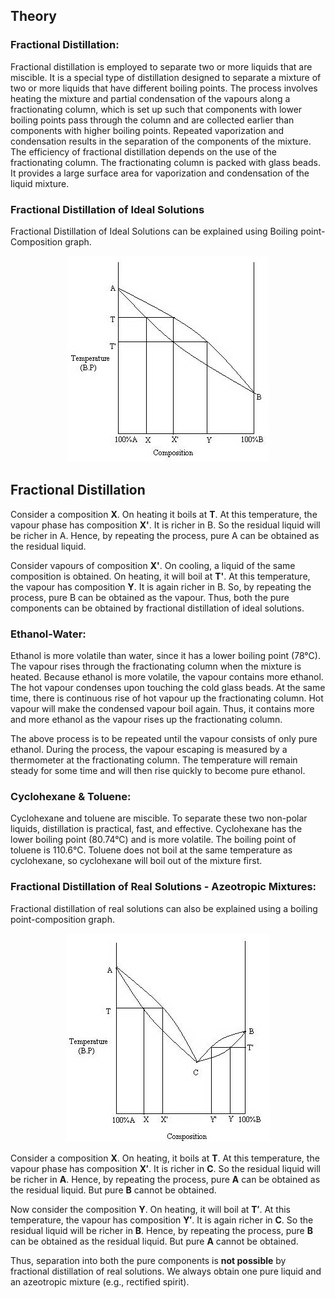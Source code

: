 ## Theory 

### Fractional Distillation:
 

Fractional distillation is employed to separate two or more liquids that are miscible. It is a special type of distillation designed to separate a mixture of two or more liquids that have different boiling points. The process involves heating the mixture and partial condensation of the vapours along a fractionating column, which is set up such that components with lower boiling points pass through the column and are collected earlier than components with higher boiling points. Repeated vaporization and condensation results in the separation of the components of the mixture. The efficiency of fractional distillation depends on the use of the fractionating column. The fractionating column is packed with glass beads. It provides a large surface area for vaporization and condensation of the liquid mixture.

 

### Fractional Distillation of Ideal Solutions


Fractional Distillation of Ideal Solutions can be explained using Boiling point-Composition graph.


<div style="display: block; margin-left: auto; margin-right: auto; text-align: center; width: fit-content;"><img src="./images/figure1.jpg" alt="Figure 1" style="max-width: 600px; height: auto;"><p style="text-align: center; font-size: smaller; font-style: italic;"></p></div>


<h2>Fractional Distillation</h2>

<p>
  Consider a composition <strong>X</strong>. On heating it boils at <strong>T</strong>. At this temperature, the vapour phase has composition <strong>X'</strong>. It is richer in B. So the residual liquid will be richer in A. Hence, by repeating the process, pure A can be obtained as the residual liquid.
</p>

<p>
  Consider vapours of composition <strong>X'</strong>. On cooling, a liquid of the same composition is obtained. On heating, it will boil at <strong>T'</strong>. At this temperature, the vapour has composition <strong>Y</strong>. It is again richer in B. So, by repeating the process, pure B can be obtained as the vapour. Thus, both the pure components can be obtained by fractional distillation of ideal solutions.
</p>

<h3>Ethanol-Water:</h3>

<p>
  Ethanol is more volatile than water, since it has a lower boiling point (78°C). The vapour rises through the fractionating column when the mixture is heated. Because ethanol is more volatile, the vapour contains more ethanol. The hot vapour condenses upon touching the cold glass beads. At the same time, there is continuous rise of hot vapour up the fractionating column. Hot vapour will make the condensed vapour boil again. Thus, it contains more and more ethanol as the vapour rises up the fractionating column.
</p>

<p>
  The above process is to be repeated until the vapour consists of only pure ethanol. During the process, the vapour escaping is measured by a thermometer at the fractionating column. The temperature will remain steady for some time and will then rise quickly to become pure ethanol.
</p>

<h3>Cyclohexane &amp; Toluene:</h3>

<p>
  Cyclohexane and toluene are miscible. To separate these two non-polar liquids, distillation is practical, fast, and effective. Cyclohexane has the lower boiling point (80.74°C) and is more volatile. The boiling point of toluene is 110.6°C. Toluene does not boil at the same temperature as cyclohexane, so cyclohexane will boil out of the mixture first.
</p>

<h3>Fractional Distillation of Real Solutions - Azeotropic Mixtures:</h3>

<p>
  Fractional distillation of real solutions can also be explained using a boiling point-composition graph.
</p>

<div style="display: block; margin-left: auto; margin-right: auto; text-align: center; width: fit-content;"><img src="./images/figure2.jpg" alt="Figure 2" style="max-width: 600px; height: auto;"><p style="text-align: center; font-size: smaller; font-style: italic;"></p></div>


<p>
  Consider a composition <strong>X</strong>. On heating, it boils at <strong>T</strong>. At this temperature, the vapour phase has composition <strong>X′</strong>. It is richer in <strong>C</strong>. So the residual liquid will be richer in <strong>A</strong>. Hence, by repeating the process, pure <strong>A</strong> can be obtained as the residual liquid. But pure <strong>B</strong> cannot be obtained.
</p>

<p>
  Now consider the composition <strong>Y</strong>. On heating, it will boil at <strong>T′</strong>. At this temperature, the vapour has composition <strong>Y′</strong>. It is again richer in <strong>C</strong>. So the residual liquid will be richer in <strong>B</strong>. Hence, by repeating the process, pure <strong>B</strong> can be obtained as the residual liquid. But pure <strong>A</strong> cannot be obtained.
</p>

<p>
  Thus, separation into both the pure components is <strong>not possible</strong> by fractional distillation of real solutions. We always obtain one pure liquid and an azeotropic mixture (e.g., rectified spirit).
</p>

